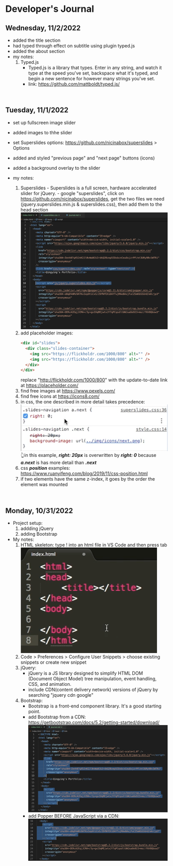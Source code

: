 # Developer's Journal

## Wednesday, 11/2/2022

- added the title section
- had typed through effect on subtitle using plugin typed.js
- added the about section
- my notes:
  1. Typed.js
     - Typed.js is a library that types. Enter in any string, and watch it type at the speed you've set, backspace what it's typed, and begin a new sentence for however many strings you've set.
     - link: https://github.com/mattboldt/typed.js/

<br>

## Tuesday, 11/1/2022

- set up fullscreen image slider
- added images to thhe slider
- set Superslides options: https://github.com/nicinabox/superslides > Options
- added and styled "previous page" and "next page" buttons (icons)
- added a background overlay to the slider
- my notes:

  1. Superslides - Superslides is a full screen, hardware accelerated slider for jQuery. - google "superslides", click on https://github.com/nicinabox/superslides, get the two files we need (jquery.superslides.min.js & superslides.css), then add them to the head section
     ![adding superslides files](/images/add-superslides-files.png)
  2. add placeholder images:
     ```html
     <div id="slides">
       <div class="slides-container">
         <img src="https://flickholdr.com/1000/800" alt="" />
         <img src="https://flickholdr.com/1000/800" alt="" />
       </div>
     </div>
     ```
     replace "http://flickholdr.com/1000/800" with the update-to-date link at https://placeholder.com/
  3. find free images at https://www.pexels.com/
  4. find free icons at https://icons8.com/
  5. in css, the one described in more detail takes precedence:
     ![css precedence eg](/images/css-precedence-eg.png)
     👆in this example, **_right: 20px_** is overwritten by **_right: 0_** because **_a.next_** is has more detail than **_.next_**
  6. css **_position_** examples: https://www.ruanyifeng.com/blog/2019/11/css-position.html
  7. if two elements have the same z-index, it goes by the order the element was mounted

<br>

## Monday, 10/31/2022

- Project setup:
  1. addding jQuery
  2. adding Bootstrap
- My notes:
  1. HTML skeleton: type ! into an html file in VS Code and then press tab
     ![HTML skeleton](/images/html-skeleton.png)
  2. Code > Preferences > Configure User Snippets > choose existing snippets or create new snippet
  3. jQuery:
     - jQuery is a JS library designed to simplify HTML DOM (Document Object Model) tree manipulation, event handling, CSS, and animation.
     - include CDN(content delivery network) versions of jQuery by searching "jquery cdn google"
  4. Bootstrap:
     - Bootstrap is a front-end component library. It's a good starting point.
     - add Bootstrap from a CDN: https://getbootstrap.com/docs/5.2/getting-started/download/
       ![adding Bootstrap](/images/add-Bootstrap.png)
     - add Popper BEFORE JavaScript via a CDN:
       ![adding Popper](/images/add-Popper.png)
